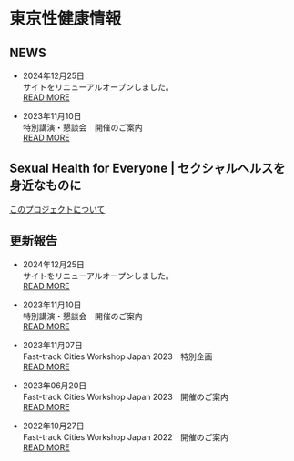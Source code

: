 # 東京性健康情報

## NEWS

- 2024年12月25日  
  サイトをリニューアルオープンしました。  
  [READ MORE](https://tokyosexualhealth.jp/news/000252.html)

- 2023年11月10日  
  特別講演・懇談会　開催のご案内  
  [READ MORE](https://tokyosexualhealth.jp/news/000096.html)

## Sexual Health for Everyone | セクシャルヘルスを身近なものに

[このプロジェクトについて](/about/)

## 更新報告

- 2024年12月25日  
  サイトをリニューアルオープンしました。  
  [READ MORE](https://tokyosexualhealth.jp/news/000252.html)

- 2023年11月10日  
  特別講演・懇談会　開催のご案内  
  [READ MORE](https://tokyosexualhealth.jp/news/000096.html)

- 2023年11月07日  
  Fast-track Cities Workshop Japan 2023　特別企画  
  [READ MORE](https://tokyosexualhealth.jp/news/000094.html)

- 2023年06月20日  
  Fast-track Cities Workshop Japan 2023　開催のご案内  
  [READ MORE](https://tokyosexualhealth.jp/news/000090.html)

- 2022年10月27日  
  Fast-track Cities Workshop Japan 2022　開催のご案内  
  [READ MORE](https://tokyosexualhealth.jp/news/000072.html)